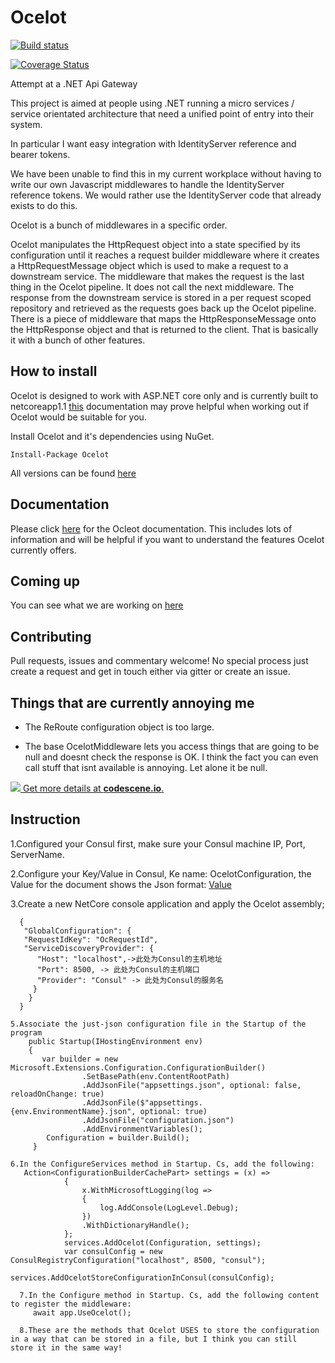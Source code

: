 # Ocelot

[![Build status](https://ci.appveyor.com/api/projects/status/r6sv51qx36sis1je?svg=true)](https://ci.appveyor.com/project/TomPallister/ocelot-fcfpb)

[![Coverage Status](https://coveralls.io/repos/github/TomPallister/Ocelot/badge.svg?branch=develop)](https://coveralls.io/github/TomPallister/Ocelot?branch=develop)

Attempt at a .NET Api Gateway

This project is aimed at people using .NET running 
a micro services / service orientated architecture 
that need a unified point of entry into their system.

In particular I want easy integration with 
IdentityServer reference and bearer tokens. 

We have been unable to find this in my current workplace
without having to write our own Javascript middlewares 
to handle the IdentityServer reference tokens. We would
rather use the IdentityServer code that already exists
to do this.

Ocelot is a bunch of middlewares in a specific order.

Ocelot manipulates the HttpRequest object into a state specified by its configuration until 
it reaches a request builder middleware where it creates a HttpRequestMessage object which is 
used to make a request to a downstream service. The middleware that makes the request is 
the last thing in the Ocelot pipeline. It does not call the next middleware. 
The response from the downstream service is stored in a per request scoped repository 
and retrieved as the requests goes back up the Ocelot pipeline. There is a piece of middleware 
that maps the HttpResponseMessage onto the HttpResponse object and that is returned to the client.
That is basically it with a bunch of other features.

## How to install

Ocelot is designed to work with ASP.NET core only and is currently 
built to netcoreapp1.1 [this](https://docs.microsoft.com/en-us/dotnet/articles/standard/library) documentation may prove helpful when working out if Ocelot would be suitable for you.

Install Ocelot and it's dependencies using NuGet. 

`Install-Package Ocelot`

All versions can be found [here](https://www.nuget.org/packages/Ocelot/)

## Documentation

Please click [here](https://github.com/TomPallister/Ocelot/wiki) for the Ocleot documentation. This includes lots of information and will be helpful if you want to understand the features Ocelot currently offers.

## Coming up

You can see what we are working on [here](https://github.com/TomPallister/Ocelot/projects/1)

## Contributing

Pull requests, issues and commentary welcome! No special process just create a request and get in 
touch either via gitter or create an issue. 


## Things that are currently annoying me

+ The ReRoute configuration object is too large.

+ The base OcelotMiddleware lets you access things that are going to be null
and doesnt check the response is OK. I think the fact you can even call stuff
that isnt available is annoying. Let alone it be null.

[![](https://codescene.io/projects/697/status.svg) Get more details at **codescene.io**.](https://codescene.io/projects/697/jobs/latest-successful/results)

## Instruction

1.Configured your Consul first, make sure your Consul machine IP, Port, ServerName.

2.Configure your Key/Value in Consul, Ke name: OcelotConfiguration, the Value for the document shows the Json format: [Value](https://github.com/TomPallister/Ocelot/blob/develop/test/Ocelot.ManualTest/configuration.json)

3.Create a new NetCore console application and apply the Ocelot assembly;

``` 4.Add configuration file configuration. Json (name can be picked up), and the configuration file is:
  {
   "GlobalConfiguration": {
   "RequestIdKey": "OcRequestId",
   "ServiceDiscoveryProvider": {
      "Host": "localhost",->此处为Consul的主机地址
      "Port": 8500, -> 此处为Consul的主机端口
      "Provider": "Consul" -> 此处为Consul的服务名
     }
    }
  }

5.Associate the just-json configuration file in the Startup of the program
    public Startup(IHostingEnvironment env)
    {
       var builder = new Microsoft.Extensions.Configuration.ConfigurationBuilder()
                .SetBasePath(env.ContentRootPath)
                .AddJsonFile("appsettings.json", optional: false, reloadOnChange: true)
                .AddJsonFile($"appsettings.{env.EnvironmentName}.json", optional: true)
                .AddJsonFile("configuration.json")
                .AddEnvironmentVariables();
        Configuration = builder.Build();
     }

6.In the ConfigureServices method in Startup. Cs, add the following:
   Action<ConfigurationBuilderCachePart> settings = (x) =>
            {
                x.WithMicrosoftLogging(log =>
                {
                    log.AddConsole(LogLevel.Debug);
                })
                .WithDictionaryHandle();
            };
            services.AddOcelot(Configuration, settings);
            var consulConfig = new ConsulRegistryConfiguration("localhost", 8500, "consul");
            services.AddOcelotStoreConfigurationInConsul(consulConfig);
  
  7.In the Configure method in Startup. Cs, add the following content to register the middleware:
     await app.UseOcelot();
  
  8.These are the methods that Ocelot USES to store the configuration in a way that can be stored in a file, but I think you can still       store it in the same way!

